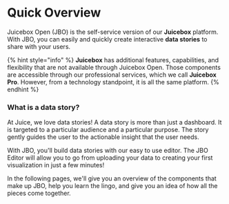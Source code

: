 # Quick Overview

Juicebox Open \(JBO\) is the self-service version of our **Juicebox** platform. With JBO, you can easily and quickly create interactive **data stories** to share with your users. 

{% hint style="info" %}
**Juicebox** has additional features, capabilities, and flexibility that are not available through Juicebox Open. Those components are accessible through our professional services, which we call **Juicebox Pro**. However, from a technology standpoint, it is all the same platform.
{% endhint %}

### What is a data story? 

At Juice, we love data stories! A data story is more than just a dashboard. It is targeted to a particular audience and a particular purpose. The story gently guides the user to the actionable insight that the user needs.   
  
With JBO, you'll build data stories with our easy to use editor. The JBO Editor will allow you to go from uploading your data to creating your first visualization in just a few minutes!   
  
In the following pages, we'll give you an overview of the components that make up JBO, help you learn the lingo, and give you an idea of how all the pieces come together. 

